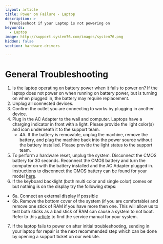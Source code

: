 ```yaml
---
layout: article
title: Power on Failure - Laptop
description: >
  Troubleshoot if your Laptop is not powering on
keywords:
  - Laptop
image: http://support.system76.com/images/system76.png
hidden: false
section: hardware-drivers

---
```


# General Troubleshooting

1. Is the laptop operating on battery power when it fails to power on? If the laptop does not power on when running on battery power, but is turning on when plugged in, the battery may require replacement.
2. Unplug all connected devices.
3. Confirm the outlet you are connecting to works by plugging in another device.
4. Plug in the AC Adapter to the wall and computer. Laptops have a charging indicator in front with a light. Please provide the light color(s) and icon underneath it to the support team. 
   * 4A. If the battery is removable, unplug the machine, remove the battery, and plug the machine back into the power source without the battery installed. Please provide the light status to the support team. 
5. To perform a hardware reset, unplug the system. Disconnect the CMOS battery for 30 seconds. Reconnect the CMOS battery and turn the computer on with the battery installed and the AC Adapter plugged in. Instructions to disconnect the CMOS battery can be found for your model [here](https://tech-docs.system76.com/models/README.html). 
6. If the keyboard backlight (both multi color and single color) comes on but nothing is on the display try the following steps:
  * 6a. Connect an external display if possible
  * 6b. Remove the bottom cover of the system (if you are comfortable) and remove one stick of RAM if you have more then one. This will allow us to test both sticks as a bad stick of RAM can cause a system to not boot. Refer to this [article](https://support.system76.com/articles/service-manuals/) to find the service manual for your system.
7. If the laptop fails to power on after initial troubleshooting, sending in your laptop for repair is the next recommended step which can be done by opening a support ticket on our website.

